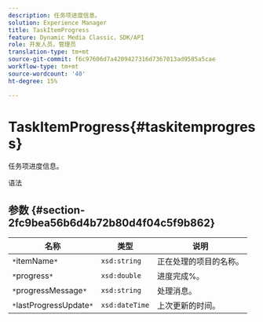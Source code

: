 ```yaml
---
description: 任务项进度信息。
solution: Experience Manager
title: TaskItemProgress
feature: Dynamic Media Classic，SDK/API
role: 开发人员，管理员
translation-type: tm+mt
source-git-commit: f6c97606d7a4209427316d7367013ad9585a5cae
workflow-type: tm+mt
source-wordcount: '40'
ht-degree: 15%

---
```



# TaskItemProgress{#taskitemprogress}

任务项进度信息。

语法

## 参数 {#section-2fc9bea56b6d4b72b80d4f04c5f9b862}

| 名称 | 类型 | 说明 |
|---|---|---|
| `*`itemName`*` | `xsd:string` | 正在处理的项目的名称。 |
| `*`progress`*` | `xsd:double` | 进度完成%。 |
| `*`progressMessage`*` | `xsd:string` | 处理消息。 |
| `*`lastProgressUpdate`*` | `xsd:dateTime` | 上次更新的时间。 |

